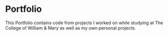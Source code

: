 # Portfolio
This Portfolio contains code from projects I worked on while studying at The College of William & Mary as well as my own personal projects.
